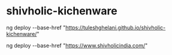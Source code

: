 # shivholic-kichenware

ng deploy --base-href "https://tuleshghelani.github.io/shivholic-kichenware/"

ng deploy --base-href "https://www.shivholicindia.com/"
